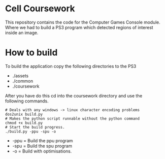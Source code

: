 
# Cell Coursework

This repository contains the code for the Computer Games Console module. Where we had to build a PS3 program which detected regions of interest inside an image.

# How to build

To build the application copy the following directories to the PS3

* ./assets
* ./common
* ./coursework

After you have do this cd into the coursework directory and use the following commands.

```shell
# Deals with any windows -> linux character encoding problems
dos2unix build.py
# Makes the python script runnable without the python command
chmod +x build.py
# Start the build progress.
./build.py -ppu -spu -o
```

* -ppu = Build the ppu program
* -spu = Build the spu program
* -o   = Build with optimisations.
